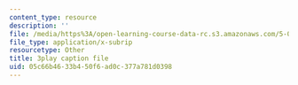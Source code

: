 ```yaml
---
content_type: resource
description: ''
file: /media/https%3A/open-learning-course-data-rc.s3.amazonaws.com/5-07sc-biological-chemistry-i-fall-2013/05c66b4633b450f6ad0c377a781d0398_6MaMdzo416w.vtt
file_type: application/x-subrip
resourcetype: Other
title: 3play caption file
uid: 05c66b46-33b4-50f6-ad0c-377a781d0398
---
```

